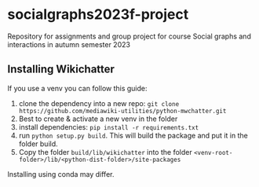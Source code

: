 # socialgraphs2023f-project
Repository for assignments and group project for course Social graphs and interactions in autumn semester 2023


## Installing Wikichatter

If you use a venv you can follow this guide:

1. clone the dependency into a new repo:  ```git clone https://github.com/mediawiki-utilities/python-mwchatter.git```
2. Best to create & activate a new venv in the folder
3. install dependencies: `pip install -r requirements.txt`
4. run `python setup.py build`. This will build the package and put it in the folder build.
5. Copy the folder `build/lib/wikichatter` into the folder `<venv-root-folder>/lib/<python-dist-folder>/site-packages`

Installing using conda may differ.